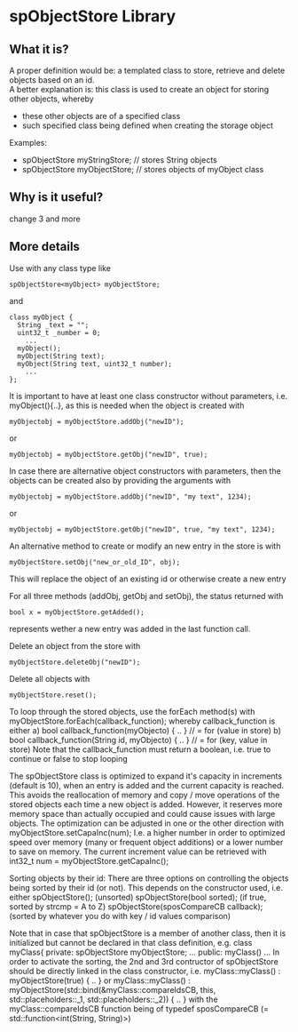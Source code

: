 # spObjectStore Library

## What it is?

A proper definition would be: a templated class to store, retrieve and delete objects based on an id.  
A better explanation is: this class is used to create an object for storing other objects, whereby  
- these other objects are of a specified class
- such specified class being defined when creating the storage object

Examples:
- spObjectStore<String> myStringStore; // stores String objects
- spObjectStore<myObject> myObjectStore; // stores objects of myObject class

## Why is it useful?

change 3 and more 


## More details

Use with any class type like

    spObjectStore<myObject> myObjectStore;
    
and

    class myObject {
      String _text = "";
      uint32_t _number = 0;
        ...
      myObject();
      myObject(String text);
      myObject(String text, uint32_t number);
        ...
    };


It is important to have at least one class constructor without parameters, i.e. myObject(){..}, as 
this is needed when the object is created with 

    myObjectobj = myObjectStore.addObj("newID");

or

    myObjectobj = myObjectStore.getObj("newID", true);


In case there are alternative object constructors with parameters, then the objects can be created also by providing the arguments with

    myObjectobj = myObjectStore.addObj("newID", "my text", 1234);

or

    myObjectobj = myObjectStore.getObj("newID", true, "my text", 1234);

An alternative method to create or modify an new entry in the store is with

    myObjectStore.setObj("new_or_old_ID", obj);

This will replace the object of an existing id or otherwise create a new entry


For all three methods (addObj, getObj and setObj), the status returned with

    bool x = myObjectStore.getAdded();

represents wether a new entry was added in the last function call.



Delete an object from the store with

    myObjectStore.deleteObj("newID");

Delete all objects with

    myObjectStore.reset();

To loop through the stored objects, use the forEach method(s) with
    myObjectStore.forEach(callback_function);
whereby callback_function is either
  a)  bool callback_function(myObjecto) { .. }              // = for (value in store)
  b)  bool callback_function(String id, myObjecto) { .. }   // = for (key, value in store)
Note that the callback_function must return a boolean, i.e. true to continue or false to stop looping

The spObjectStore class is optimized to expand it's capacity in increments (default is 10), when 
an entry is added and the current capacity is reached. This avoids the reallocation of memory and 
copy / move operations of the stored objects each time a new object is added. However, it reserves 
more memory space than actually occupied and could cause issues with large objects.
The optimization can be adjusted in one or the other direction with
    myObjectStore.setCapaInc(num);
I.e. a higher number in order to optimized speed over memory (many or frequent object additions) or
a lower number to save on memory.
The current increment value can be retrieved with
    int32_t num = myObjectStore.getCapaInc();

Sorting objects by their id:
  There are three options on controlling the objects being sorted by their id (or not). This depends
  on the constructor used, i.e. either
    spObjectStore();  (unsorted)
    spObjectStore(bool sorted);  (if true, sorted by strcmp = A to Z)
    spObjectStore(sposCompareCB callback);  (sorted by whatever you do with key / id values comparison)

  Note that in case that spObjectStore is a member of another class, then it is initialized but cannot be
  declared in that class definition, e.g.
    class myClass{
      private:
        spObjectStore<myObject> myObjectStore;
        ...
      public:
        myClass()
        ...
  In order to activate the sorting, the 2nd and 3rd contructor of spObjectStore should be directly linked
  in the class constructor, i.e.
    myClass::myClass() : myObjectStore(true) { .. } or
    myClass::myClass() : myObjectStore(std::bind(&myClass::compareIdsCB, this, std::placeholders::_1, std::placeholders::_2)) { .. }
  with the myClass::compareIdsCB function being of typedef sposCompareCB (= std::function<int(String, String)>)

